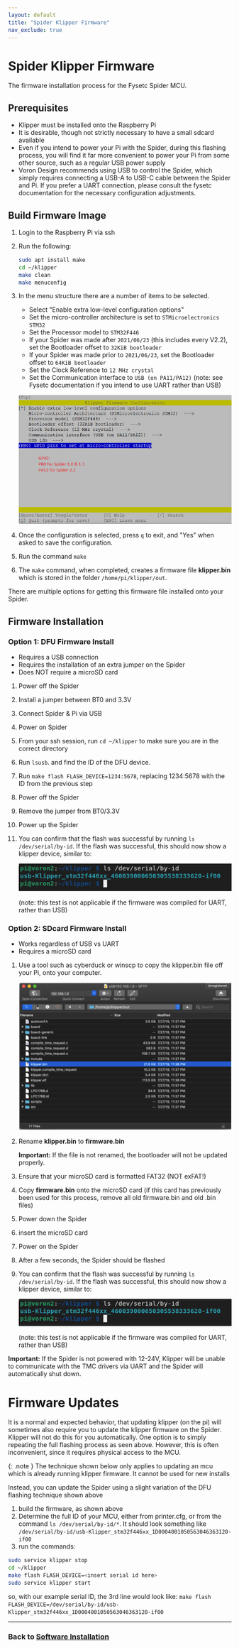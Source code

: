 ```yaml
---
layout: default
title: "Spider Klipper Firmware"
nav_exclude: true
---
```


# Spider Klipper Firmware

The firmware installation process for the Fysetc Spider MCU.

## Prerequisites

* Klipper must be installed onto the Raspberry Pi
* It is desirable, though not strictly necessary to have a small sdcard available
* Even if you intend to power your Pi with the Spider, during this flashing process, you will find it far more convenient to power your Pi from some other source, such as a regular USB power supply
* Voron Design recommends using USB to control the Spider, which simply requires connecting a USB-A to USB-C cable between the Spider and Pi.  If you prefer a UART connection, please consult the fysetc documentation for the necessary configuration adjustments.

## Build Firmware Image

1. Login to the Raspberry Pi via ssh
2. Run the following:

   ```bash
   sudo apt install make
   cd ~/klipper
   make clean
   make menuconfig
   ```

3. In the menu structure there are a number of items to be selected.

    * Select "Enable extra low-level configuration options"
    * Set the micro-controller architecture is set to `STMicroelectronics STM32`
    * Set the Processor model to `STM32F446`
    * If your Spider was made after `2021/06/23` (this includes every V2.2), set the Bootloader offset to `32KiB bootloader` 
    * If your Spider was made prior to  `2021/06/23`, set the Bootloader offset to `64KiB bootloader`
    * Set the Clock Reference to `12 MHz crystal`
    * Set the Communication interface to `USB (on PA11/PA12)`  (note: see Fysetc documentation if you intend to use UART rather than USB)

   ![Klipper compilation config menu](./images/spider_klipper_menuconfig.png)

4. Once the configuration is selected, press `q` to exit, and "Yes" when  asked to save the configuration.
5. Run the command `make`
6. The `make` command, when completed, creates a firmware file **klipper.bin** which is stored in the folder `/home/pi/klipper/out`.  

There are multiple options for getting this firmware file installed onto your Spider.

## Firmware Installation

### Option 1: DFU Firmware Install

* Requires a USB connection
* Requires the installation of an extra jumper on the Spider
* Does NOT require a microSD card

1. Power off the Spider
2. Install a jumper between BT0 and 3.3V
3. Connect Spider & Pi via USB
4. Power on Spider
5. From your ssh session, run `cd ~/klipper` to make sure you are in the correct directory
6. Run `lsusb`. and find the ID of the DFU device.
7. Run `make flash FLASH_DEVICE=1234:5678`, replacing 1234:5678 with the ID from the previous step
8. Power off the Spider
9. Remove the jumper from BT0/3.3V
10. Power up the Spider
11. You can confirm that the flash was successful by running `ls /dev/serial/by-id`. If the flash was successful, this should now show a klipper device, similar to:

    ![Serial ID](./images/stm32f446_id.png)

    (note: this test is not applicable if the firmware was compiled for UART, rather than USB)

### Option 2: SDcard Firmware Install

* Works regardless of USB vs UART
* Requires a microSD card

1. Use a tool such as cyberduck or winscp to copy the klipper.bin file off your Pi, onto your computer.
  
    ![Cyberduck software example](./images/cyberduck_example.png)

2. Rename **klipper.bin** to **firmware.bin**

    **Important:** If the file is not renamed, the bootloader will not be updated properly.

3. Ensure that your microSD card is formatted FAT32 (NOT exFAT!)
4. Copy **firmware.bin** onto the microSD card  (if this card has previously been used for this process, remove all old firmware.bin and old .bin files)
5. Power down the Spider
6. insert the microSD card
7. Power on the Spider
8. After a few seconds, the Spider should be flashed
9. You can confirm that the flash was successful by running `ls /dev/serial/by-id`. If the flash was successful, this should now show a klipper device, similar to:

    ![Serial ID](./images/stm32f446_id.png)

    (note: this test is not applicable if the firmware was compiled for UART, rather than USB)

**Important:** If the Spider is not powered with 12-24V, Klipper will be unable to communicate with the TMC drivers via UART and the Spider will automatically shut down.

# Firmware Updates
It is a normal and expected behavior, that updating klipper (on the pi) will sometimes also require you to update the klipper firmware on the Spider. Klipper will not do this for you automatically.  One option is to simply repeating the full flashing process as seen above.  However, this is often inconvenient, since it requires physical access to the MCU.

{: .note }
The technique shown below only applies to updating an mcu which is already running klipper firmware.  It cannot be used for new installs

Instead, you can update the Spider using a slight variation of the  DFU flashing technique shown above

1. build the firmware, as shown above
2. Determine the full ID of your MCU, either from printer.cfg, or from the command `ls /dev/serial/by-id/*`.  It should look something like `/dev/serial/by-id/usb-Klipper_stm32f446xx_1D0004001050563046363120-if00`
3. run  the commands:
```bash
sudo service klipper stop
cd ~/klipper
make flash FLASH_DEVICE=<insert serial id here>
sudo service klipper start
```
so, with our example serial ID, the 3rd line would look like: `make flash FLASH_DEVICE=/dev/serial/by-id/usb-Klipper_stm32f446xx_1D0004001050563046363120-if00`

---

### Back to [Software Installation](./index.md#klipper-octoprint-configuration)
